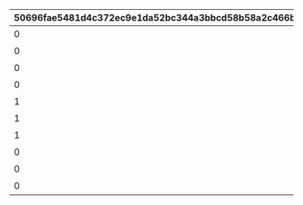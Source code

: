 |50696fae5481d4c372ec9e1da52bc344a3bbcd58b58a2c466bc3cf7e0ca209cd|83d575c01e6fb8c0ddfe462624c93cde6579fa4732109f8c3d39c9fb19990768|e9c62f2d5a5a0d6e625d708816a62138c532b08dd27b7bd148d20c29adf1713b|3d7dc7d55a4c7509050d9b23e275973558fc463bb27d6eaf23ecfe8633109343|994933a8f6cef03505f22c720114a6da8de55442542aba6b3e3fe2633748cba2|8b0ec6de6b53e0863c6b1260724f34896da329c43226a7bee9159d1aaac6a492|efce1d767a0d629d1ba2a42034a221c4ccdadb391f0c4f92baa0786fdbf5388e|
| --- | --- | --- | --- | --- | --- | --- |
|0|1|0|3|1|料理入手イベント|0|
|0|2|0|1|2|ダイス入手イベント1|0|
|0|3|0|2|2|ダイス入手イベント2|0|
|0|4|3|0|3|ターン数カウントスキップ|1|
|1|5|2|100|4|マイル+100%|0|
|1|6|2|100|5|ミニゲームマイル+100%|0|
|1|7|3|300|6|ショップ割引イベント|0|
|0|98001|3|0|3|ターン数カウントスキップ1|2|
|0|98011|3|0|3|ターン数カウントスキップ1|1|
|0|98012|3|0|3|ターン数カウントスキップ2|2|